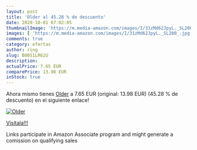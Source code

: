 ```yaml
---
layout: post
title: 'Older al 45.28 % de descuento'
date: 2020-10-01 07:02:05
thumbnailImage: 'https://m.media-amazon.com/images/I/31zMd62JpyL._SL200_.jpg'
images: [ 'https://m.media-amazon.com/images/I/31zMd62JpyL._SL200_.jpg' ]
comments: true
category: ofertas
author: ring
slug: B00S1LR62U
description:
actualPrice: 7.65 EUR
comparePrice: 13.98 EUR
inStock: true
---
```


Ahora mismo tienes [Older](https://www.amazon.fr/dp/B00S1LR62U/?tag=tolees0d-21) a 7.65 EUR (original: 13.98 EUR) (45.28 %  de descuento) en el siguiente enlace!

[![Older](https://m.media-amazon.com/images/I/31zMd62JpyL._SL200_.jpg)](https://www.amazon.fr/dp/B00S1LR62U/?tag=tolees0d-21)

[Visítala!!!](https://www.amazon.fr/dp/B00S1LR62U/?tag=tolees0d-21)

Links participate in Amazon Associate program and might generate a comission on qualifying sales
